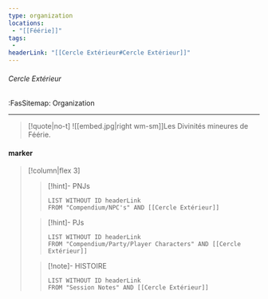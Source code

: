 ```yaml
---
type: organization
locations:
 - "[[Féérie]]"
tags:
 - 
headerLink: "[[Cercle Extérieur#Cercle Extérieur]]"
---
```


###### Cercle Extérieur
<span class="sub2">:FasSitemap: Organization</span>
___

> [!quote|no-t]
>![[embed.jpg|right wm-sm]]Les Divinités mineures de Féérie. 

#### marker
> [!column|flex 3]
>>[!hint]- PNJs
>>```dataview
>>LIST WITHOUT ID headerLink
>>FROM "Compendium/NPC's" AND [[Cercle Extérieur]]
>
>>[!hint]- PJs
>>```dataview
>>LIST WITHOUT ID headerLink
>>FROM "Compendium/Party/Player Characters" AND [[Cercle Extérieur]]
>
>>[!note]- HISTOIRE
>>```dataview
>>LIST WITHOUT ID headerLink
>>FROM "Session Notes" AND [[Cercle Extérieur]]